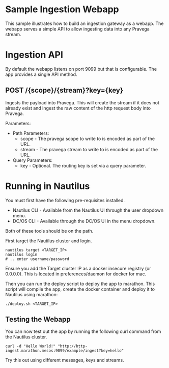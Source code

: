 # Sample Ingestion Webapp

This sample illustrates how to build an ingestion gateway as a webapp. The webapp serves a simple API to allow ingesting data into any Pravega stream.

# Ingestion API

By default the webapp listens on port 9099 but that is configurable. The app provides a single API method.

## POST /{scope}/{stream}?key={key}

Ingests the payload into Pravega. This will create the stream if it does not already exist and ingest the raw content of the http request body into Pravega.

Parameters:

* Path Parameters:
    * scope - The pravega scope to write to is encoded as part of the URL.
    * stream - The pravega stream to write to is encoded as part of the URL.
* Query Parameters:
    * key - Optional. The routing key is set via a query parameter.

# Running in Nautilus

You must first have the following pre-requisites installed.

* Nautilus CLI - Available from the Nautilus UI through the user dropdown menu.
* DC/OS CLI - Available through the DC/OS UI in the menu dropdown.

Both of these tools should be on the path.

First target the Nautilus cluster and login.

```
nautilus target <TARGET_IP>
nautilus login
# .. enter username/password
```

Ensure you add the Target cluster IP as a docker insecure registry (or 0.0.0.0). This is located in preferences/daemon for docker for mac.

Then you can run the deploy script to deploy the app to marathon. This script will compile the app, create the docker container and deploy it to Nautilus using marathon:

```
./deploy.sh <TARGET_IP>
```

## Testing the Webapp

You can now test out the app by running the following curl command from the Nautilus cluster.

```
curl -d "Hello World!" "http://http-ingest.marathon.mesos:9099/example/ingest?key=hello"
```

Try this out using different messages, keys and streams.
